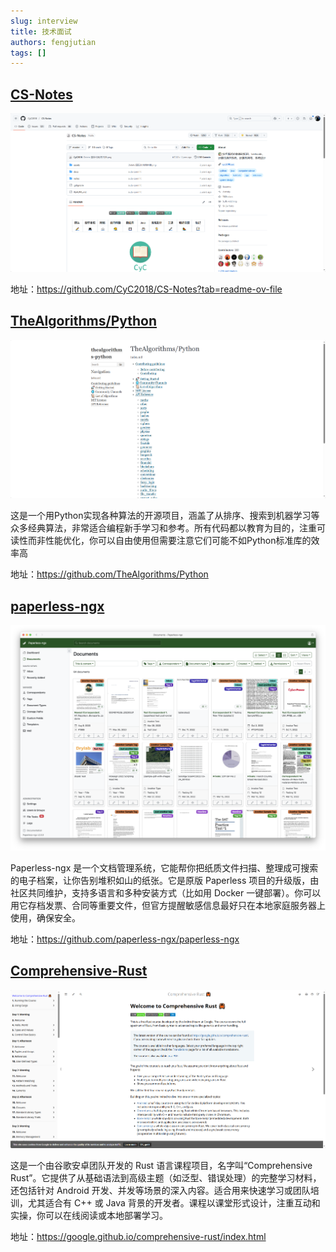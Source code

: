 ```yaml
---
slug: interview
title: 技术面试
authors: fengjutian
tags: []
---
```


## [CS-Notes](https://github.com/CyC2018/CS-Notes?tab=readme-ov-file)

![alt text](./static/Notes.png)

地址：https://github.com/CyC2018/CS-Notes?tab=readme-ov-file

## [TheAlgorithms/Python](https://github.com/TheAlgorithms/Python)

![alt text](./static/TheAlgorithms.png)

这是一个用Python实现各种算法的开源项目，涵盖了从排序、搜索到机器学习等众多经典算法，非常适合编程新手学习和参考。所有代码都以教育为目的，注重可读性而非性能优化，你可以自由使用但需要注意它们可能不如Python标准库的效率高

地址：https://github.com/TheAlgorithms/Python

## [paperless-ngx](https://github.com/paperless-ngx/paperless-ngx)

![alt text](./static/paperless.png)

Paperless-ngx 是一个文档管理系统，它能帮你把纸质文件扫描、整理成可搜索的电子档案，让你告别堆积如山的纸张。它是原版 Paperless 项目的升级版，由社区共同维护，支持多语言和多种安装方式（比如用 Docker 一键部署）。你可以用它存档发票、合同等重要文件，但官方提醒敏感信息最好只在本地家庭服务器上使用，确保安全。

地址：https://github.com/paperless-ngx/paperless-ngx

## [Comprehensive-Rust](https://google.github.io/comprehensive-rust/index.html)

![alt text](./static/comprehensive.png)

这是一个由谷歌安卓团队开发的 Rust 语言课程项目，名字叫“Comprehensive Rust”。它提供了从基础语法到高级主题（如泛型、错误处理）的完整学习材料，还包括针对 Android 开发、并发等场景的深入内容。适合用来快速学习或团队培训，尤其适合有 C++ 或 Java 背景的开发者。课程以课堂形式设计，注重互动和实操，你可以在线阅读或本地部署学习。

地址：https://google.github.io/comprehensive-rust/index.html